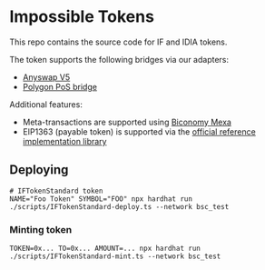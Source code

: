 # Impossible Tokens

This repo contains the source code for IF and IDIA tokens.

The token supports the following bridges via our adapters:

- [Anyswap V5](https://github.com/connext/chaindata)
- [Polygon PoS bridge](https://github.com/maticnetwork/pos-portal)

Additional features:

- Meta-transactions are supported using [Biconomy Mexa](https://docs.biconomy.io/products/enable-gasless-transactions)
- EIP1363 (payable token) is supported via the [official reference implementation library](https://github.com/vittominacori/erc1363-payable-token)

## Deploying

```
# IFTokenStandard token
NAME="Foo Token" SYMBOL="FOO" npx hardhat run ./scripts/IFTokenStandard-deploy.ts --network bsc_test
```

### Minting token

```
TOKEN=0x... TO=0x... AMOUNT=... npx hardhat run ./scripts/IFTokenStandard-mint.ts --network bsc_test
```
